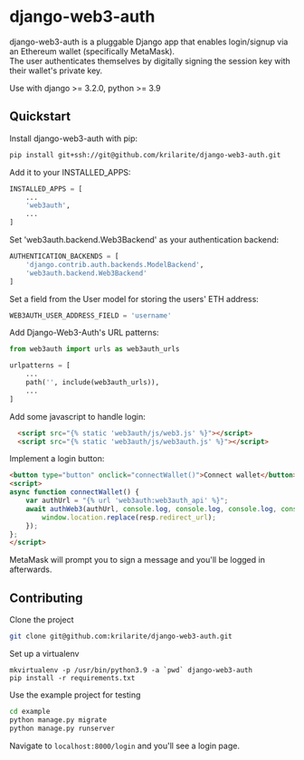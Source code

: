 # django-web3-auth

django-web3-auth is a pluggable Django app that enables login/signup via an Ethereum wallet (specifically MetaMask).  
The user authenticates themselves by digitally signing the session key with their wallet's private key.
  
Use with django >= 3.2.0, python >= 3.9

## Quickstart
Install django-web3-auth with pip:
```bash
pip install git+ssh://git@github.com/krilarite/django-web3-auth.git
```
Add it to your INSTALLED_APPS:
```python
INSTALLED_APPS = [
    ...
    'web3auth',
    ...
]
```
Set 'web3auth.backend.Web3Backend' as your authentication backend:
```python
AUTHENTICATION_BACKENDS = [
    'django.contrib.auth.backends.ModelBackend',
    'web3auth.backend.Web3Backend'
]
```
Set a field from the User model for storing the users' ETH address:
```python
WEB3AUTH_USER_ADDRESS_FIELD = 'username'
```
Add Django-Web3-Auth's URL patterns:
```python
from web3auth import urls as web3auth_urls

urlpatterns = [
    ...
    path('', include(web3auth_urls)),
    ...
]
```
Add some javascript to handle login:
```html
  <script src="{% static 'web3auth/js/web3.js' %}"></script>
  <script src="{% static 'web3auth/js/web3auth.js' %}"></script>
```
Implement a login button:
```html
<button type="button" onclick="connectWallet()">Connect wallet</button>
<script>
async function connectWallet() {
    var authUrl = "{% url 'web3auth:web3auth_api' %}";
    await authWeb3(authUrl, console.log, console.log, console.log, console.log, console.log, function (resp) {
        window.location.replace(resp.redirect_url);
    });
};
</script>
```
MetaMask will prompt you to sign a message and you'll be logged in afterwards.


## Contributing
Clone the project
```bash
git clone git@github.com:krilarite/django-web3-auth.git
```
Set up a virtualenv
```
mkvirtualenv -p /usr/bin/python3.9 -a `pwd` django-web3-auth
pip install -r requirements.txt
```
Use the example project for testing
```bash
cd example
python manage.py migrate
python manage.py runserver
```
Navigate to `localhost:8000/login` and you'll see a login page.
